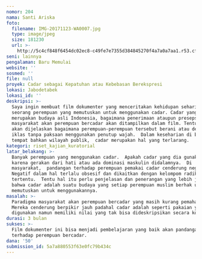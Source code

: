 ```yaml
---
nomor: 204
nama: Santi Ariska
foto:
  filename: IMG-20171123-WA0007.jpg
  type: image/jpeg
  size: 181230
  url: >-
    http://5c4cf848f6454dc02ec8-c49fe7e7355d384845270f4a7a0a7aa1.r53.cf2.rackcdn.com/4e7140a0-7906-4bc4-868b-0582151f8ed9/IMG-20171123-WA0007.jpg
seni: lainnya
pengalaman: Baru Memulai
website: ''
sosmed: ''
file: null
proyek: Cadar sebagai Kepatuhan atau Kebebasan Berekspresi
lokasi: Jabodetabek
lokasi_id: ''
deskripsi: >-
  Saya ingin membuat film dokumenter yang menceritakan kehidupan sehari-hari
  seorang perempuan yang memutuskan untuk menggunakan cadar. Cadar yang bukan
  merupakan budaya asli Indonesia, bagaimana penerimaan ataupun presepsi
  masyarakat akan perempuan bercadar akan ditampilkan dalam film. Tentu saja
  akan dijelaskan bagaimana perempuan-perempuan tersebut berani atau dengan
  iklas tanpa paksaan menggunakan penutup wajah.  Dalam keseharian di beberapa
  tempat bahkan wilayah publik,  cadar merupakan hal yang terlarang.
kategori: riset_kajian_kuratorial
latar_belakang: >-
  Banyak perempuan yang menggunakan cadar.  Apakah cadar yang dia gunakan murni
  karena gerakan dari hati atau ada dominasi maskulin didalamnya.  Di
  masyarakat,  pandangan terhadap perempuan pemakai cadar cenderung negatif. 
  Negatif dalam hal terlalu obsesif dan dikaitkan dengan kelompom radikal
  tertentu.  Tentu hal itu perlu penjelasan dan penerangan yang lebih jelas
  bahwa cadar adalah suatu budaya yang setiap perempuan muslim berhak untuk
  memutuskan untuk menggunakannya. 
masalah: >-
  Paradigma masyarakat akan perempuan bercadar yang masih kurang pemahaman. 
  Mereka cenderung berpikir jauh padahal cadar adalah seperti pakaian yang biasa
  digunakan namun memiliki nilai yang tak bisa dideskripsikan secara kotak.  
durasi: 3 bulan
sukses: >-
  Film dokumenter ini bisa menjadi pembelajaran yang baik akan pandangan
  terhadap perempuan bercadar. 
dana: '50'
submission_id: 5a7a880553f63e0fc79b434c
---
```

